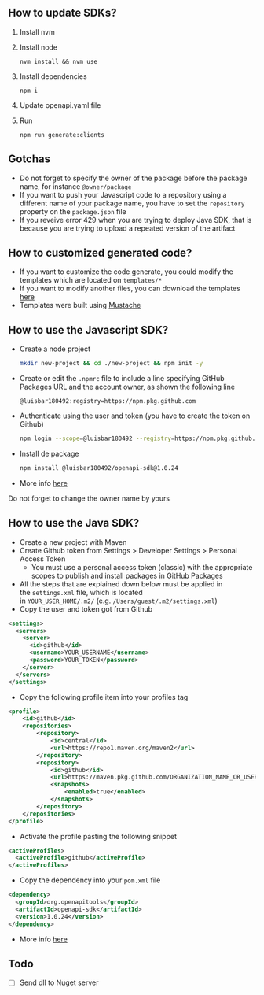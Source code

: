 ## How to update SDKs?

1. Install nvm

2. Install node

    `nvm install && nvm use`

3. Install dependencies

    `npm i`

4. Update openapi.yaml file

5. Run

    `npm run generate:clients`

## Gotchas

- Do not forget to specify the owner of the package before the package name, for instance `@owner/package`
- If you want to push your Javascript code to a repository using a different name of your package name, you have to set the `repository` property on the `package.json` file
- If you reveive error 429 when you are trying to deploy Java SDK, that is because you are trying to upload a repeated version of the artifact

## How to customized generated code?

 - If you want to customize the code generate, you could modify the templates which are located on `templates/*`
 - If you want to modify another files, you can download the templates [here](https://github.com/OpenAPITools/openapi-generator/tree/master/modules/openapi-generator/src/main/resources)
 - Templates were built using [Mustache](https://mustache.github.io)

## How to use the Javascript SDK?

- Create a node project
	```bash
	mkdir new-project && cd ./new-project && npm init -y
	```

- Create or edit the `.npmrc` file to include a line specifying GitHub Packages URL and the account owner, as shown the following line
	```
	@luisbar180492:registry=https://npm.pkg.github.com
	```
        
- Authenticate using the user and token (you have to create the token on Github)
	```bash
	npm login --scope=@luisbar180492 --registry=https://npm.pkg.github.com
	```
        
- Install de package
	```bash
	npm install @luisbar180492/openapi-sdk@1.0.24
	```

- More info [here](https://docs.github.com/en/packages/working-with-a-github-packages-registry/working-with-the-npm-registry)

Do not forget to change the owner name by yours

## How to use the Java SDK?

- Create a new project with Maven
- Create Github token from Settings > Developer Settings > Personal Access Token
  - You must use a personal access token (classic) with the appropriate scopes to publish and install packages in GitHub Packages
- All the steps that are explained down below must be applied in the `settings.xml` file, which is located in `YOUR_USER_HOME/.m2/` (e.g. `/Users/guest/.m2/settings.xml`)
- Copy the user and token got from Github
```xml
<settings>
  <servers>
    <server>
      <id>github</id>
      <username>YOUR_USERNAME</username>
      <password>YOUR_TOKEN</password>
    </server>
  </servers>
</settings>
```
- Copy the following profile item into your profiles tag
```xml
<profile>
	<id>github</id>
	<repositories>
		<repository>
			<id>central</id>
			<url>https://repo1.maven.org/maven2</url>
		</repository>
		<repository>
			<id>github</id>
			<url>https://maven.pkg.github.com/ORGANIZATION_NAME_OR_USERNAME/packages</url>
			<snapshots>
				<enabled>true</enabled>
			</snapshots>
		</repository>
	</repositories>
</profile>
```
- Activate the profile pasting the following snippet
```xml
<activeProfiles>
  <activeProfile>github</activeProfile>
</activeProfiles>
```
- Copy the dependency into your `pom.xml` file
```xml
<dependency>
  <groupId>org.openapitools</groupId>
  <artifactId>openapi-sdk</artifactId>
  <version>1.0.24</version>
</dependency>
```

- More info [here](https://docs.github.com/en/packages/working-with-a-github-packages-registry/working-with-the-apache-maven-registry)


## Todo
- [ ] Send dll to Nuget server